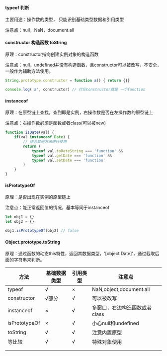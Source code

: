 #### typeof 判断

主要用途：操作数的类型， 只能识别基础类型数据和引用类型

注意点：null，NaN，document.all



#### constructor 构造函数 toString

原理：constructor指向创建实例对象的构造函数

注意点：null，undefined并没有构造函数，且constructor可以被改写，不安全，一般作为辅助方法使用。 

```js
String.prototype.constructor = function a() { return {}}

console.log('a', constructor) // 打印constructor就是 一个function
```



#### instanceof

原理：在原型链上查找，查到即是实例，右操作数是否在左操作数的原型链上

注意点：右操作数必须是函数或者class(可以被new)

```js
function isDate(val) {
    if(val instanceof Date) {
        // 结合其他方法进行使用
        return (
        	typeof val.toDateString === 'function' &&
            typeof val.getDate === 'function' &&
            typeof val.setDate === 'function'
        )
    }
}
```



#### isPrototypeOf

原理：是否出现在实例的原型链上

注意点：能正常返回值的情况，基本等同于instanceof

```js
let obj1 = {}
let obj2 = {}

obj1.isPrototypeOf(obj2) // false
```



#### Object.prototype.toString

原理：通过函数的动态this特性，返回其数据类型，'[object Date]'，通过截取后面的字符串来判断。

| 方法          | 基础数据类型 | 引用类型 | 注意点                        |
| ------------- | ------------ | -------- | ----------------------------- |
| typeof        | √            | ×        | NaN,object,document.all       |
| constructor   | √部分        | √        | 可以被改写                    |
| instanceof    | ×            | √        | 多窗口，右边构造函数或者class |
| isPrototypeOf | ×            | √        | 小心null和undefined           |
| toString      | √            | √        | 注意内置原型                  |
| 等比较        | √            | √        | 特殊对象使用                  |
|               |              |          |                               |
|               |              |          |                               |

